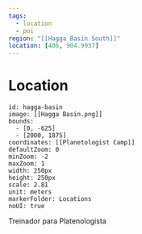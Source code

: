 ```yaml
---
tags:
  - location
  - poi
region: "[[Hagga Basin South]]"
location: [406, 904.9937]
---
```

# Location
```leaflet
id: hagga-basin
image: [[Hagga Basin.png]]
bounds:
  - [0, -625]
  - [2000, 1875]
coordinates: [[Planetologist Camp]]
defaultZoom: 0
minZoom: -2
maxZoom: 1
width: 250px
height: 250px
scale: 2.81
unit: meters
markerFolder: Locations
noUI: true
```
Treinador para Platenologista